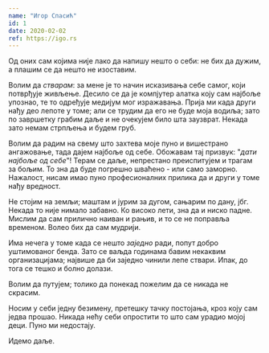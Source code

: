 ```yaml
---
name: "Игор Спасић"
id: 1
date: 2020-02-02
ref: https://igo.rs
---
```


Од оних сам којима није лако да напишу нешто о себи: не бих да дужим, а плашим се да нешто не изоставим.

Волим да _стварам_: за мене је то начин исказивања себе самог, који потврђује живљење. Десило се да је компјутер алатка коју сам најбоље упознао, те то одређује медијум мог изражавања. Прија ми када други нађу део лепоте у томе; али се трудим да его не буде моја водиља; зато по завршетку грабим даље и не очекујем било шта заузврат. Некада зато немам стрпљења и будем груб.

Волим да радим на свему што захтева моје пуно и вишестрано ангажовање, тада дајем најбоље од себе. Обожавам тај призвук: "_дати најбоље од себе_"! Терам се даље, непрестано преиспитујем и трагам за бољим. То зна да буде погрешно шваћено - или само заморно. Нажалост, нисам имао пуно професионалних прилика да и други у томе нађу вредност.

Не стојим на земљи; маштам и јурим за дугом, сањарим по дану, јбг. Некада то није нимало забавно. Ко високо лети, зна да и ниско падне. Мислим да сам прилично наиван и рањив, и то се не поправља временом. Волео бих да сам мудрији.

Има нечега у томе када се нешто _заједно_ ради, попут добро уштимованог бенда. Зато се ваљда годинама бавим некаквим организацијама; највише да би заједно чинили лепе ствари. Ипак, до тога се тешко и болно долази.

Волим да путујем; толико да понекад пожелим да се никада не скрасим.

Носим у себи једну безимену, претешку тачку постојања, кроз коју сам једва прошао. Никада нећу себи опростити то што сам урадио мојој деци. Пуно ми недостају.

Идемо даље.
